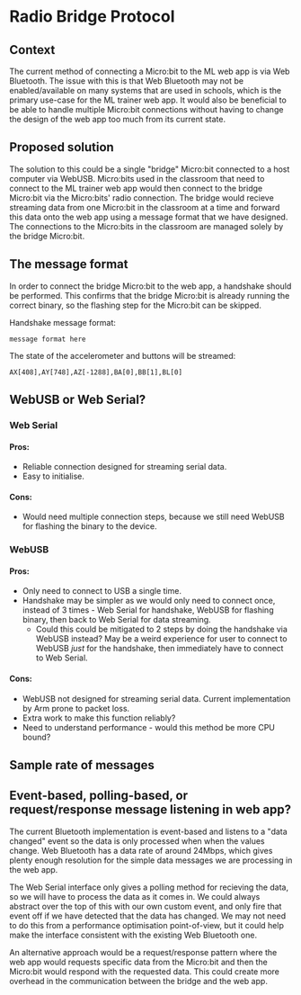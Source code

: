 # Radio Bridge Protocol

## Context

The current method of connecting a Micro:bit to the ML web app is via Web Bluetooth. The issue with this is that Web Bluetooth may not be enabled/available on many systems that are used in schools, which is the primary use-case for the ML trainer web app. It would also be beneficial to be able to handle multiple Micro:bit connections without having to change the design of the web app too much from its current state.

## Proposed solution

The solution to this could be a single "bridge" Micro:bit connected to a host computer via WebUSB. Micro:bits used in the classroom that need to connect to the ML trainer web app would then connect to the bridge Micro:bit via the Micro:bits' radio connection. The bridge would recieve streaming data from one Micro:bit in the classroom at a time and forward this data onto the web app using a message format that we have designed. The connections to the Micro:bits in the classroom are managed solely by the bridge Micro:bit.

## The message format

In order to connect the bridge Micro:bit to the web app, a handshake should be performed. This confirms that the bridge Micro:bit is already running the correct binary, so the flashing step for the Micro:bit can be skipped.

Handshake message format:
```
message format here
```

The state of the accelerometer and buttons will be streamed:
```
AX[408],AY[748],AZ[-1288],BA[0],BB[1],BL[0]
```

## WebUSB or Web Serial?

### Web Serial

#### Pros:
* Reliable connection designed for streaming serial data.
* Easy to initialise.

#### Cons:
* Would need multiple connection steps, because we still need WebUSB for flashing the binary to the device.

### WebUSB

#### Pros:
* Only need to connect to USB a single time.
* Handshake may be simpler as we would only need to connect once, instead of 3 times - Web Serial for handshake, WebUSB for flashing binary, then back to Web Serial for data streaming.
    * Could this could be mitigated to 2 steps by doing the handshake via WebUSB instead? May be a weird experience for user to connect to WebUSB _just_ for the handshake, then immediately have to connect to Web Serial.

#### Cons:
* WebUSB not designed for streaming serial data. Current implementation by Arm prone to packet loss.
* Extra work to make this function reliably?
* Need to understand performance - would this method be more CPU bound?

## Sample rate of messages

## Event-based, polling-based, or request/response message listening in web app?

The current Bluetooth implementation is event-based and listens to a "data changed" event so the data is only processed when when the values change. Web Bluetooth has a data rate of around 24Mbps, which gives plenty enough resolution for the simple data messages we are processing in the web app.

The Web Serial interface only gives a polling method for recieving the data, so we will have to process the data as it comes in. We could always abstract over the top of this with our own custom event, and only fire that event off if we have detected that the data has changed. We may not need to do this from a performance optimisation point-of-view, but it could help make the interface consistent with the existing Web Bluetooth one.

An alternative approach would be a request/response pattern where the web app would requests specific data from the Micro:bit and then the Micro:bit would respond with the requested data. This could create more overhead in the communication between the bridge and the web app.
